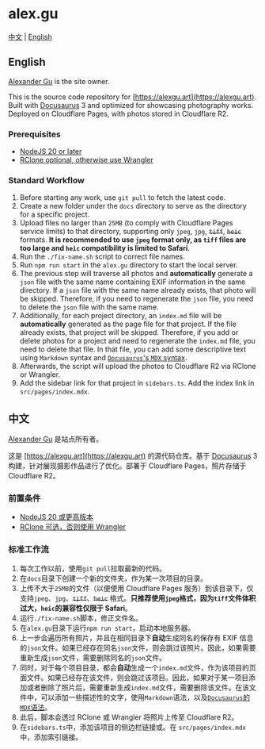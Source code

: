 # alex.gu

[中文](#中文) | [English](#english)

## English

[Alexander Gu](https://github.com/gjc1202) is the site owner.

This is the source code repository for [https://alexgu.art](https://alexgu.art). Built with [Docusaurus](https://github.com/facebook/docusaurus) 3 and optimized for showcasing photography works. Deployed on Cloudflare Pages, with photos stored in Cloudflare R2.

### Prerequisites

- [NodeJS 20 or later](https://nodejs.org/zh-cn/download)
- [RClone optional, otherwise use Wrangler](https://rclone.org/downloads/)

### Standard Workflow

1. Before starting any work, use `git pull` to fetch the latest code.
2. Create a new folder under the `docs` directory to serve as the directory for a specific project.
3. Upload files no larger than `25MB` (to comply with Cloudflare Pages service limits) to that directory, supporting only `jpeg`, `jpg`, ~~`tiff`~~, ~~`heic`~~ formats. **It is recommended to use `jpeg` format only, as `tiff` files are too large and `heic` compatibility is limited to Safari**.
4. Run the `./fix-name.sh` script to correct file names.
5. Run `npm run start` in the `alex.gu` directory to start the local server.
6. The previous step will traverse all photos and **automatically** generate a `json` file with the same name containing EXIF information in the same directory. If a `json` file with the same name already exists, that photo will be skipped. Therefore, if you need to regenerate the `json` file, you need to delete the `json` file with the same name.
7. Additionally, for each project directory, an `index.md` file will be **automatically** generated as the page file for that project. If the file already exists, that project will be skipped. Therefore, if you add or delete photos for a project and need to regenerate the `index.md` file, you need to delete that file. In that file, you can add some descriptive text using `Markdown` syntax and [`Docusaurus`'s `MDX` syntax](https://docusaurus.io/docs/markdown-features/react).
8. Afterwards, the script will upload the photos to Cloudflare R2 via RClone or Wrangler.
9. Add the sidebar link for that project in `sidebars.ts`. Add the index link in `src/pages/index.mdx`.

## 中文

[Alexander Gu](https://github.com/gjc1202) 是站点所有者。

这是 [https://alexgu.art](https://alexgu.art) 的源代码仓库。基于 [Docusaurus](https://github.com/facebook/docusaurus) 3 构建，针对展现摄影作品进行了优化。部署于 Cloudflare Pages，照片存储于 Cloudflare R2。

### 前置条件

- [NodeJS 20 或更高版本](https://nodejs.org/dist/v22.19.0/)
- [RClone 可选，否则使用 Wrangler](https://rclone.org/downloads/)

### 标准工作流

1. 每次工作以前，使用`git pull`拉取最新的代码。
2. 在`docs`目录下创建一个新的文件夹，作为某一次项目的目录。
3. 上传不大于`25MB`的文件（以便使用 Cloudflare Pages 服务）到该目录下，仅支持`jpeg`、`jpg`、~~`tiff`~~、~~`heic`~~ 格式。**只推荐使用`jpeg`格式，因为`tiff`文件体积过大，`heic`的兼容性仅限于 Safari**。
4. 运行`./fix-name.sh`脚本，修正文件名。
5. 在`alex.gu`目录下运行`npm run start`，启动本地服务器。
6. 上一步会遍历所有照片，并且在相同目录下**自动**生成同名的保存有 EXIF 信息的`json`文件。如果已经存在同名`json`文件，则会跳过该照片。因此，如果需要重新生成`json`文件，需要删除同名的`json`文件。
7. 同时，对于每个项目目录，都会**自动**生成一个`index.md`文件，作为该项目的页面文件。如果已经存在该文件，则会跳过该项目。因此，如果对于某一项目添加或者删除了照片后，需要重新生成`index.md`文件，需要删除该文件。在该文件中，可以添加一些描述性的文字，使用`Markdown`语法，以及[`Docusaurus`的`MDX`语法](https://docusaurus.io/docs/markdown-features/react)。
8. 此后，脚本会透过 RClone 或 Wrangler 将照片上传至 Cloudflare R2。
9. 在`sidebars.ts`中，添加该项目的侧边栏链接或。在 `src/pages/index.mdx` 中，添加索引链接。

